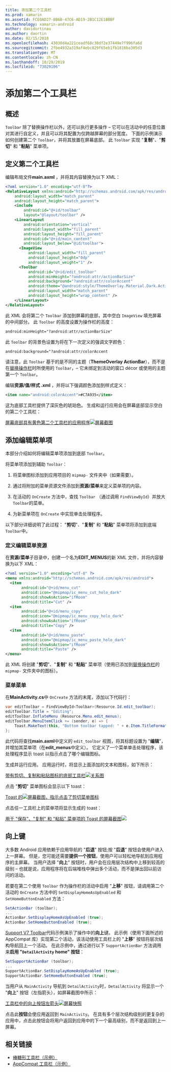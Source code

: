 ```yaml
---
title: 添加第二个工具栏
ms.prod: xamarin
ms.assetid: FCE0AD27-8B6B-47C6-AD19-2B1C12E1BBBF
ms.technology: xamarin-android
author: davidortinau
ms.author: daortin
ms.date: 02/15/2018
ms.openlocfilehash: 43030d4a221ceadf68c30df2e37449e7f996fa6d
ms.sourcegitcommit: 2fbe4932a319af4ebc829f65eb1fb1816ba305d3
ms.translationtype: MT
ms.contentlocale: zh-CN
ms.lasthandoff: 10/29/2019
ms.locfileid: "73029106"
---
```

# <a name="adding-a-second-toolbar"></a>添加第二个工具栏

## <a name="overview"></a>概述 

`Toolbar` 除了替换操作栏以外，还可以执行更多操作 &ndash; 它可以在活动中的任意位置对其进行自定义，并且可以将其配置为仅跨越屏幕的部分宽度。 下面的示例演示如何创建第二个 `Toolbar`，并将其放置在屏幕底部。 此 `Toolbar` 实现 "**复制**"、"**剪切**" 和 "**粘贴**" 菜单项。 

## <a name="define-the-second-toolbar"></a>定义第二个工具栏 

编辑布局文件**main.axml** ，并将其内容替换为以下 XML：

```xml
<?xml version="1.0" encoding="utf-8"?>
<RelativeLayout xmlns:android="http://schemas.android.com/apk/res/android"
    android:layout_width="match_parent"
    android:layout_height="match_parent">
    <include
        android:id="@+id/toolbar"
        layout="@layout/toolbar" />
    <LinearLayout
        android:orientation="vertical"
        android:layout_width="fill_parent"
        android:layout_height="fill_parent"
        android:id="@+id/main_content"
        android:layout_below="@id/toolbar">
      <ImageView
          android:layout_width="fill_parent"
          android:layout_height="0dp"
          android:layout_weight="1" />
      <Toolbar
          android:id="@+id/edit_toolbar"
          android:minHeight="?android:attr/actionBarSize"
          android:background="?android:attr/colorAccent"
          android:theme="@android:style/ThemeOverlay.Material.Dark.ActionBar"
          android:layout_width="match_parent"
          android:layout_height="wrap_content" />
    </LinearLayout>
</RelativeLayout>
```

此 XML 会将第二个 `Toolbar` 添加到屏幕的底部，其中空白 `ImageView` 填充屏幕的中间部分。 此 `Toolbar` 的高度设置为操作栏的高度： 

```xml
android:minHeight="?android:attr/actionBarSize"
```

此 `Toolbar` 的背景色设置为将在下一次定义的强调文字颜色：

```xml
android:background="?android:attr/colorAccent
```

请注意，此 `Toolbar` 基于的是不同的主题（**ThemeOverlay ActionBar**），而不是在[替换操作栏](~/android/user-interface/controls/tool-bar/replacing-the-action-bar.md)时所使用的 `Toolbar`，&ndash; 它未绑定到活动的窗口 décor 或使用的主题第一个 `Toolbar`。

编辑**资源/值/样式 .xml** ，并将以下强调颜色添加到样式定义： 

```xml
<item name="android:colorAccent">#C7A935</item>
```

这为底部工具栏提供了深灰色的琥珀色。 生成和运行应用会在屏幕底部显示空白的第二个工具栏： 

[屏幕底部具有黄色第二个工具栏的应用程序![屏幕截图](adding-a-second-toolbar-images/01-second-toolbar-sml.png)](adding-a-second-toolbar-images/01-second-toolbar.png#lightbox)

## <a name="add-edit-menu-items"></a>添加编辑菜单项 

本部分介绍如何将编辑菜单项添加到底部 `Toolbar`。 

将菜单项添加到辅助 `Toolbar`： 

1. 将菜单图标添加到应用项目的 `mipmap-` 文件夹中（如果需要）。

2. 通过将附加的菜单资源文件添加到**资源/菜单**来定义菜单项的内容。 

3. 在活动的 `OnCreate` 方法中，查找 `Toolbar` （通过调用 `FindViewById`）并放大 `Toolbar`的菜单。

4. 为新菜单项在 `OnCreate` 中实现单击处理程序。 

以下部分详细说明了此过程： "**剪切**"、"**复制**" 和 "**粘贴**" 菜单项将添加到底端 `Toolbar`中。 

### <a name="define-the-edit-menu-resource"></a>定义编辑菜单资源

在**资源/菜单**子目录中，创建一个名为**EDIT_MENUS**的新 XML 文件，并将内容替换为以下 XML：

```xml
<?xml version="1.0" encoding="utf-8" ?>
<menu xmlns:android="http://schemas.android.com/apk/res/android">
  <item
       android:id="@+id/menu_cut"
       android:icon="@mipmap/ic_menu_cut_holo_dark"
       android:showAsAction="ifRoom"
       android:title="Cut" />
  <item
       android:id="@+id/menu_copy"
       android:icon="@mipmap/ic_menu_copy_holo_dark"
       android:showAsAction="ifRoom"
       android:title="Copy" />
  <item
       android:id="@+id/menu_paste"
       android:icon="@mipmap/ic_menu_paste_holo_dark"
       android:showAsAction="ifRoom"
       android:title="Paste" />
</menu>
```

此 XML 将创建 "**剪切**"、"**复制**" 和 "**粘贴**" 菜单项（使用已添加到[替换操作栏](~/android/user-interface/controls/tool-bar/replacing-the-action-bar.md)的 `mipmap-` 文件夹中的图标）。

### <a name="inflate-the-menus"></a>菜单菜单

在**MainActivity.cs**中 `OnCreate` 方法的末尾，添加以下代码行： 

```csharp
var editToolbar = FindViewById<Toolbar>(Resource.Id.edit_toolbar);
editToolbar.Title = "Editing";
editToolbar.InflateMenu (Resource.Menu.edit_menus);
editToolbar.MenuItemClick += (sender, e) => {
    Toast.MakeText(this, "Bottom toolbar tapped: " + e.Item.TitleFormatted, ToastLength.Short).Show();
};
```

此代码将查找**main.axml**中定义的 `edit_toolbar` 视图，将其标题设置为 "**编辑**"，并增加其菜单项（在**edit_menus**中定义）。 它定义了一个菜单单击处理程序，该处理程序显示 toast 以指示点击了哪个编辑图标。 

生成并运行应用。 应用运行时，将显示上面添加的文本和图标，如下所示： 

[带有剪切、复制和粘贴图标的底部工具栏![关系图](adding-a-second-toolbar-images/02-bottom-toolbar-sml.png)](adding-a-second-toolbar-images/02-bottom-toolbar.png#lightbox)

点击 "**剪切**" 菜单图标会显示以下 toast： 

[Toast 的![屏幕截图，指示点击了剪切菜单图标](adding-a-second-toolbar-images/03-bottom-tapped-sml.png)](adding-a-second-toolbar-images/03-bottom-tapped.png#lightbox)

点击任一工具栏上的菜单项将显示生成的 toast： 

[用于 "保存"、"复制" 和 "粘贴" 菜单项的 Toast 的屏幕截图![](adding-a-second-toolbar-images/04-menu-action-sml.png)](adding-a-second-toolbar-images/04-menu-action.png#lightbox)

## <a name="the-up-button"></a>向上键 

大多数 Android 应用依赖于应用导航的 "**后退**" 按钮;按 "**后退**" 按钮会使用户进入上一屏幕。
但是，您可能还需要**提供一个按钮**，使用户可以轻松地导航到应用程序的主屏幕。 当用户选择 "**向上**" 按钮时，用户会在应用层次结构中上移到较高的级别 &ndash; 也就是说，应用程序将在后端堆栈中弹出多个活动，而不是弹出回以前访问的活动。 

若要在第二个使用 `Toolbar` 作为操作栏的活动中启用 "**上移**" 按钮，请调用第二个活动的 `OnCreate` 方法中的 `SetDisplayHomeAsUpEnabled` 和 `SetHomeButtonEnabled` 方法：

```csharp
SetActionBar (toolbar);
...
ActionBar.SetDisplayHomeAsUpEnabled (true);
ActionBar.SetHomeButtonEnabled (true);
```

[Support V7 Toolbar](https://docs.microsoft.com/samples/xamarin/monodroid-samples/supportv7-appcompat-toolbar)代码示例演示了操作中的**向上**键。 此示例（使用下面所述的 AppCompat 库）实现第二个活动，该活动使用工具栏上的 "**上移**" 按钮将层次结构导航回上一个活动。 在此示例中，通过进行以下 `SupportActionBar` 方法调用来**启用 "`DetailActivity` home" 按钮**： 

```csharp
SetSupportActionBar (toolbar);
...
SupportActionBar.SetDisplayHomeAsUpEnabled (true);
SupportActionBar.SetHomeButtonEnabled (true);
```

当用户从 `MainActivity` 导航到 `DetailActivity`时，`DetailActivity` 将显示一个 "**向上**" 按钮（左指箭头），如屏幕截图中所示：

[工具栏中的向上按钮左箭头![屏幕快照](adding-a-second-toolbar-images/05-up-button-sml.png)](adding-a-second-toolbar-images/05-up-button.png#lightbox)

点击此**按钮**会使应用返回到 `MainActivity`。 在具有多个层次结构级别的更复杂的应用中，点击此按钮会将用户返回到应用中的下一个最高级别，而不是返回到上一屏幕。 

## <a name="related-links"></a>相关链接

- [棒糖形工具栏（示例）](https://docs.microsoft.com/samples/xamarin/monodroid-samples/android50-toolbar)
- [AppCompat 工具栏（示例）](https://docs.microsoft.com/samples/xamarin/monodroid-samples/supportv7-appcompat-toolbar)
